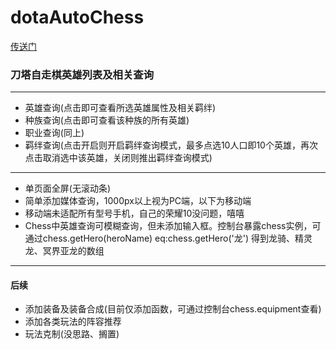 # dotaAutoChess
[传送门](https://uchiha-fy.github.io/dotaAutoChess/)
### 刀塔自走棋英雄列表及相关查询
***
+ 英雄查询(点击即可查看所选英雄属性及相关羁绊)
+ 种族查询(点击即可查看该种族的所有英雄)
+ 职业查询(同上)
+ 羁绊查询(点击开启则开启羁绊查询模式，最多点选10人口即10个英雄，再次点击取消选中该英雄，关闭则推出羁绊查询模式)
***
* 单页面全屏(无滚动条)
* 简单添加媒体查询，1000px以上视为PC端，以下为移动端
* 移动端未适配所有型号手机，自己的荣耀10没问题，嘻嘻
* Chess中英雄查询可模糊查询，但未添加输入框。控制台暴露chess实例，可通过chess.getHero(heroName) eq:chess.getHero('龙') 得到龙骑、精灵龙、冥界亚龙的数组
***
#### 后续
+ 添加装备及装备合成(目前仅添加函数，可通过控制台chess.equipment查看)
+ 添加各类玩法的阵容推荐
+ 玩法克制(没思路、搁置)
